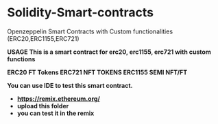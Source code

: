 # Solidity-Smart-contracts
Openzeppelin Smart Contracts with Custom functionalities (ERC20,ERC1155,ERC721)

<strong>USAGE<strong>
This is a smart contract for erc20, erc1155, erc721 with custom functions

ERC20 FT Tokens
ERC721 NFT TOKENS
ERC1155 SEMI NFT/FT

You can use IDE to test this smart contract.
 - https://remix.ethereum.org/
 - upload this folder
 - you can test it in the remix 

